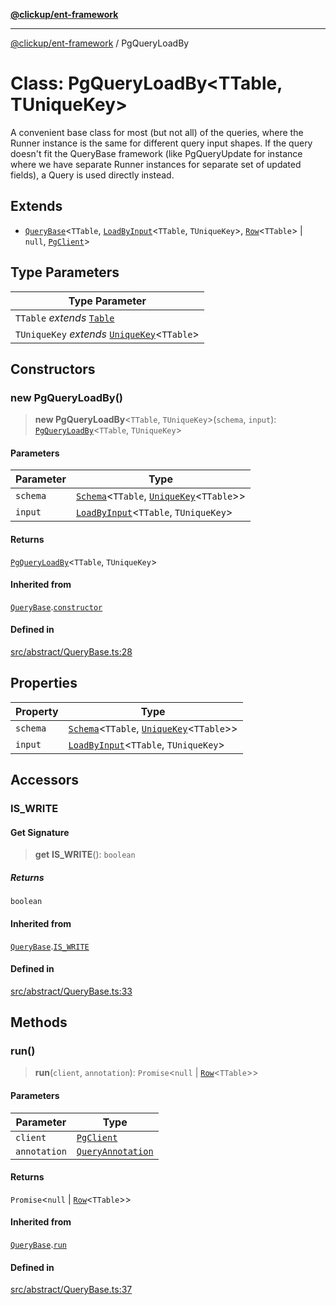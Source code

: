 [**@clickup/ent-framework**](../README.md)

***

[@clickup/ent-framework](../globals.md) / PgQueryLoadBy

# Class: PgQueryLoadBy\<TTable, TUniqueKey\>

A convenient base class for most (but not all) of the queries, where the
Runner instance is the same for different query input shapes. If the query
doesn't fit the QueryBase framework (like PgQueryUpdate for instance where we
have separate Runner instances for separate set of updated fields), a Query
is used directly instead.

## Extends

- [`QueryBase`](QueryBase.md)\<`TTable`, [`LoadByInput`](../type-aliases/LoadByInput.md)\<`TTable`, `TUniqueKey`\>, [`Row`](../type-aliases/Row.md)\<`TTable`\> \| `null`, [`PgClient`](PgClient.md)\>

## Type Parameters

| Type Parameter |
| ------ |
| `TTable` *extends* [`Table`](../type-aliases/Table.md) |
| `TUniqueKey` *extends* [`UniqueKey`](../type-aliases/UniqueKey.md)\<`TTable`\> |

## Constructors

### new PgQueryLoadBy()

> **new PgQueryLoadBy**\<`TTable`, `TUniqueKey`\>(`schema`, `input`): [`PgQueryLoadBy`](PgQueryLoadBy.md)\<`TTable`, `TUniqueKey`\>

#### Parameters

| Parameter | Type |
| ------ | ------ |
| `schema` | [`Schema`](Schema.md)\<`TTable`, [`UniqueKey`](../type-aliases/UniqueKey.md)\<`TTable`\>\> |
| `input` | [`LoadByInput`](../type-aliases/LoadByInput.md)\<`TTable`, `TUniqueKey`\> |

#### Returns

[`PgQueryLoadBy`](PgQueryLoadBy.md)\<`TTable`, `TUniqueKey`\>

#### Inherited from

[`QueryBase`](QueryBase.md).[`constructor`](QueryBase.md#constructors)

#### Defined in

[src/abstract/QueryBase.ts:28](https://github.com/clickup/ent-framework/blob/master/src/abstract/QueryBase.ts#L28)

## Properties

| Property | Type |
| ------ | ------ |
| `schema` | [`Schema`](Schema.md)\<`TTable`, [`UniqueKey`](../type-aliases/UniqueKey.md)\<`TTable`\>\> |
| `input` | [`LoadByInput`](../type-aliases/LoadByInput.md)\<`TTable`, `TUniqueKey`\> |

## Accessors

### IS\_WRITE

#### Get Signature

> **get** **IS\_WRITE**(): `boolean`

##### Returns

`boolean`

#### Inherited from

[`QueryBase`](QueryBase.md).[`IS_WRITE`](QueryBase.md#is_write)

#### Defined in

[src/abstract/QueryBase.ts:33](https://github.com/clickup/ent-framework/blob/master/src/abstract/QueryBase.ts#L33)

## Methods

### run()

> **run**(`client`, `annotation`): `Promise`\<`null` \| [`Row`](../type-aliases/Row.md)\<`TTable`\>\>

#### Parameters

| Parameter | Type |
| ------ | ------ |
| `client` | [`PgClient`](PgClient.md) |
| `annotation` | [`QueryAnnotation`](../interfaces/QueryAnnotation.md) |

#### Returns

`Promise`\<`null` \| [`Row`](../type-aliases/Row.md)\<`TTable`\>\>

#### Inherited from

[`QueryBase`](QueryBase.md).[`run`](QueryBase.md#run)

#### Defined in

[src/abstract/QueryBase.ts:37](https://github.com/clickup/ent-framework/blob/master/src/abstract/QueryBase.ts#L37)
